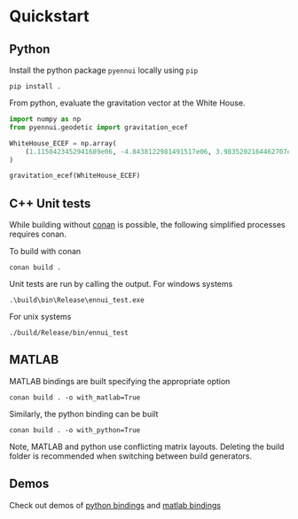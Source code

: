 # Quickstart

## Python
Install the python package ``pyennui`` locally using ```pip```
```shell title="python" linenums="1"
pip install .
```
From python, evaluate the gravitation vector at the White House.

```python linenums="1"
import numpy as np
from pyennui.geodetic import gravitation_ecef

WhiteHouse_ECEF = np.array(
    (1.1150423452941689e06, -4.8438122981491517e06, 3.9835202164462707e06)
)

gravitation_ecef(WhiteHouse_ECEF)
```

## C++ Unit tests
While building without [conan](https://conan.io/) is possible, the following simplified processes requires conan.

To build with conan
```shell title="building with conan" linenums="1"
conan build .
```
Unit tests are run by calling the output. For windows systems
```shell title="building with conan" linenums="1"
.\build\bin\Release\ennui_test.exe
```
For unix systems
``` title="Unix, run unit tests" linenums="4"
./build/Release/bin/ennui_test
```

## MATLAB
 MATLAB bindings are built specifying the appropriate option
```shell title="generator for MATLAB dll" linenums="2"
conan build . -o with_matlab=True
```
Similarly, the python binding can be built
```shell title="generator for Python bindings" linenums="2"
conan build . -o with_python=True
```
Note, MATLAB and python use conflicting matrix layouts. Deleting the build folder is recommended when switching between build generators.

## Demos
Check out demos of [python bindings](demos/pyennui_demo.ipynb) and [matlab bindings](demos/mennui_build_library.md)
